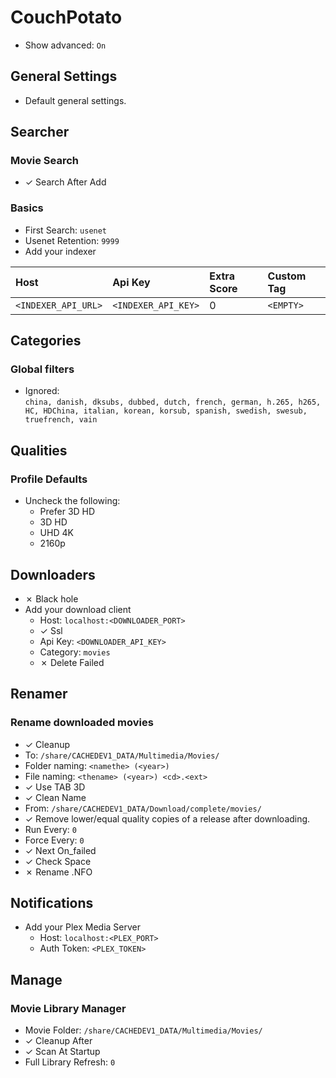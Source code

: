 # CouchPotato

* Show advanced: `On`

## General Settings

  * Default general settings.

## Searcher

### Movie Search

  * ✓ Search After Add

### Basics

  * First Search: `usenet`
  * Usenet Retention: `9999`
  * Add your indexer

  |Host                |Api Key             |Extra Score |Custom Tag |
  |:--                 |:--                 |:--         |:--        |
  |`<INDEXER_API_URL>` |`<INDEXER_API_KEY>` |0           |`<EMPTY>`  |

## Categories

### Global filters

  * Ignored:<br>
    `china, danish, dksubs, dubbed, dutch, french, german, h.265, h265, HC,
     HDChina, italian, korean, korsub, spanish, swedish, swesub, truefrench, vain`

## Qualities

### Profile Defaults

  * Uncheck the following:
    * Prefer 3D HD
    * 3D HD
    * UHD 4K
    * 2160p

## Downloaders

  * ✗ Black hole
  * Add your download client
    * Host: `localhost:<DOWNLOADER_PORT>`
    * ✓ Ssl
    * Api Key: `<DOWNLOADER_API_KEY>`
    * Category: `movies`
    * ✗ Delete Failed

## Renamer

### Rename downloaded movies

  * ✓ Cleanup
  * To: `/share/CACHEDEV1_DATA/Multimedia/Movies/`
  * Folder naming: `<namethe> (<year>)`
  * File naming: `<thename> (<year>) <cd>.<ext>`
  * ✓ Use TAB 3D
  * ✓ Clean Name
  * From: `/share/CACHEDEV1_DATA/Download/complete/movies/`
  * ✓ Remove lower/equal quality copies of a release after downloading.
  * Run Every: `0`
  * Force Every: `0`
  * ✓ Next On_failed
  * ✓ Check Space
  * ✗ Rename .NFO

## Notifications

  * Add your Plex Media Server
    * Host: `localhost:<PLEX_PORT>`
    * Auth Token: `<PLEX_TOKEN>`

## Manage

### Movie Library Manager

  * Movie Folder: `/share/CACHEDEV1_DATA/Multimedia/Movies/`
  * ✓ Cleanup After
  * ✓ Scan At Startup
  * Full Library Refresh: `0`
